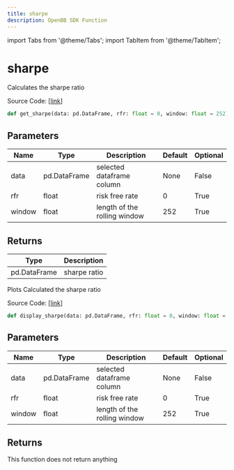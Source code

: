```yaml
---
title: sharpe
description: OpenBB SDK Function
---
```


import Tabs from '@theme/Tabs';
import TabItem from '@theme/TabItem';

# sharpe

<Tabs>
<TabItem value="model" label="Model" default>

Calculates the sharpe ratio

Source Code: [[link](https://github.com/OpenBB-finance/OpenBBTerminal/tree/main/openbb_terminal/common/quantitative_analysis/qa_model.py#L537)]

```python
def get_sharpe(data: pd.DataFrame, rfr: float = 0, window: float = 252) -> pd.DataFrame
```
## Parameters

| Name | Type | Description | Default | Optional |
| ---- | ---- | ----------- | ------- | -------- |
| data | pd.DataFrame | selected dataframe column | None | False |
| rfr | float | risk free rate | 0 | True |
| window | float | length of the rolling window | 252 | True |

## Returns

| Type | Description |
| ---- | ----------- |
| pd.DataFrame | sharpe ratio |



</TabItem>
<TabItem value="view" label="View">

Plots Calculated the sharpe ratio

Source Code: [[link](https://github.com/OpenBB-finance/OpenBBTerminal/tree/main/openbb_terminal/common/quantitative_analysis/qa_view.py#L1114)]

```python
def display_sharpe(data: pd.DataFrame, rfr: float = 0, window: float = 252) -> None
```
## Parameters

| Name | Type | Description | Default | Optional |
| ---- | ---- | ----------- | ------- | -------- |
| data | pd.DataFrame | selected dataframe column | None | False |
| rfr | float | risk free rate | 0 | True |
| window | float | length of the rolling window | 252 | True |

## Returns

This function does not return anything



</TabItem>
</Tabs>